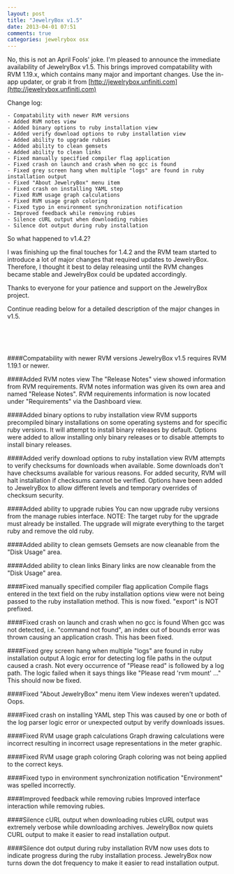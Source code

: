 ```yaml
---
layout: post
title: "JewelryBox v1.5"
date: 2013-04-01 07:51
comments: true
categories: jewelrybox osx
---
```



No, this is not an April Fools' joke. I'm pleased to announce the immediate availability of JewelryBox v1.5. This brings improved compatability with RVM 1.19.x, which contains many major and important changes. Use the in-app updater, or grab it from [http://jewelrybox.unfiniti.com](http://jewelrybox.unfiniti.com)

Change log:

    - Compatability with newer RVM versions
    - Added RVM notes view
    - Added binary options to ruby installation view
    - Added verify download options to ruby installation view
    - Added ability to upgrade rubies
    - Added ability to clean gemsets
    - Added ability to clean links
    - Fixed manually specified compiler flag application
    - Fixed crash on launch and crash when no gcc is found
    - Fixed grey screen hang when multiple "logs" are found in ruby installation output
    - Fixed "About JewelryBox" menu item
    - Fixed crash on installing YAML step
    - Fixed RVM usage graph calculations
    - Fixed RVM usage graph coloring
    - Fixed typo in environment synchronization notification
    - Improved feedback while removing rubies
    - Silence cURL output when downloading rubies
    - Silence dot output during ruby installation


So what happened to v1.4.2?

I was finishing up the final touches for 1.4.2 and the RVM team started to introduce a lot of major changes that required updates to JewelryBox. Therefore, I thought it best to delay releasing until the RVM changes became stable and JewelryBox could be updated accordingly.

Thanks to everyone for your patience and support on the JewelryBox project.

Continue reading below for a detailed description of the major changes in v1.5.

<br>
<br>
<br>

####Compatability with newer RVM versions
JewelryBox v1.5 requires RVM 1.19.1 or newer.


####Added RVM notes view
The "Release Notes" view showed information from RVM requirements. RVM notes information was given its own area and named "Release Notes". RVM requirements information is now located under "Requirements" via the Dashboard view.

####Added binary options to ruby installation view
RVM supports precompiled binary installations on some operating systems and for specific ruby versions. It will attempt to install binary releases by default. Options were added to allow installing only binary releases or to disable attempts to install binary releases.

####Added verify download options to ruby installation view
RVM attempts to verify checksums for downloads when available. Some downloads don't have checksums available for various reasons. For added security, RVM will halt installation if checksums cannot be verified. Options have been added to JewelryBox to allow different levels and temporary overrides of checksum security.

####Added ability to upgrade rubies
You can now upgrade ruby versions from the manage rubies interface. NOTE: The target ruby for the upgrade must already be installed. The upgrade will migrate everything to the target ruby and remove the old ruby.

####Added ability to clean gemsets
Gemsets are now cleanable from the "Disk Usage" area.

####Added ability to clean links
Binary links are now cleanable from the "Disk Usage" area.

####Fixed manually specified compiler flag application
Compile flags entered in the text field on the ruby installation options view were not being passed to the ruby installation method. This is now fixed. "export" is NOT prefixed.

####Fixed crash on launch and crash when no gcc is found
When gcc was not detected, i.e. "command not found", an index out of bounds error was thrown causing an application crash. This has been fixed.

####Fixed grey screen hang when multiple "logs" are found in ruby installation output
A logic error for detecting log file paths in the output caused a crash. Not every occurrence of "Please read" is followed by a log path. The logic failed when it says things like "Please read 'rvm mount' ..." This should now be fixed.

####Fixed "About JewelryBox" menu item
View indexes weren't updated. Oops.

####Fixed crash on installing YAML step
This was caused by one or both of the log parser logic error or unexpected output by verify downloads issues.

####Fixed RVM usage graph calculations
Graph drawing calculations were incorrect resulting in incorrect usage representations in the meter graphic.

####Fixed RVM usage graph coloring
Graph coloring was not being applied to the correct keys.

####Fixed typo in environment synchronization notification
"Environment" was spelled incorrectly.

####Improved feedback while removing rubies
Improved interface interaction while removing rubies.

####Silence cURL output when downloading rubies
cURL output was extremely verbose while downloading archives. JewelryBox now quiets CURL output to make it easier to read installation output.

####Silence dot output during ruby installation
RVM now uses dots to indicate progress during the ruby installation process. JewelryBox now turns down the dot frequency to make it easier to read installation output.